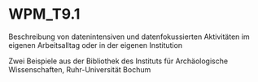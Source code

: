# WPM_T9.1

Beschreibung von datenintensiven und datenfokussierten Aktivitäten im eigenen Arbeitsalltag oder in der eigenen Institution

Zwei Beispiele aus der Bibliothek des Instituts für Archäologische Wissenschaften, Ruhr-Universität Bochum
